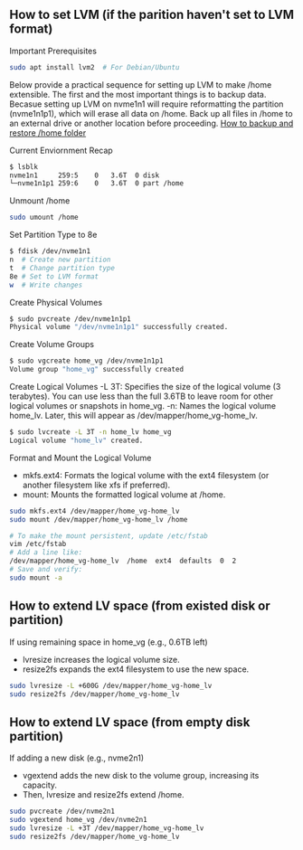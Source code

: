 ## How to set LVM (if the parition haven't set to LVM format)

Important Prerequisites
```bash
sudo apt install lvm2  # For Debian/Ubuntu
```

Below provide a practical sequence for setting up LVM to make /home extensible. The first and the most important things is to backup data. Becasue setting up LVM on nvme1n1 will require reformatting the partition (nvme1n1p1), which will erase all data on /home. Back up all files in /home to an external drive or another location before proceeding.
[How to backup and restore /home folder](./BACKUP_RESTORE.md)

Current Enviornment Recap
```bash
$ lsblk
nvme1n1     259:5    0   3.6T  0 disk
└─nvme1n1p1 259:6    0   3.6T  0 part /home
```

Unmount /home
```bash
sudo umount /home
```

Set Partition Type to 8e
```bash
$ fdisk /dev/nvme1n1
n  # Create new partition
t  # Change partition type
8e # Set to LVM format
w  # Write changes
```

Create Physical Volumes
```bash
$ sudo pvcreate /dev/nvme1n1p1
Physical volume "/dev/nvme1n1p1" successfully created.
```

Create Volume Groups
```bash
$ sudo vgcreate home_vg /dev/nvme1n1p1
Volume group "home_vg" successfully created
```

Create Logical Volumes
-L 3T: Specifies the size of the logical volume (3 terabytes). You can use less than the full 3.6TB to leave room for other logical volumes or snapshots in home_vg.
-n: Names the logical volume home_lv. Later, this will appear as /dev/mapper/home_vg-home_lv.
```bash
$ sudo lvcreate -L 3T -n home_lv home_vg
Logical volume "home_lv" created.
```

Format and Mount the Logical Volume
- mkfs.ext4: Formats the logical volume with the ext4 filesystem (or another filesystem like xfs if preferred).
- mount: Mounts the formatted logical volume at /home.
```bash
sudo mkfs.ext4 /dev/mapper/home_vg-home_lv
sudo mount /dev/mapper/home_vg-home_lv /home

# To make the mount persistent, update /etc/fstab
vim /etc/fstab
# Add a line like:
/dev/mapper/home_vg-home_lv  /home  ext4  defaults  0  2
# Save and verify:
sudo mount -a
```

## How to extend LV space (from existed disk or partition)

If using remaining space in home_vg (e.g., 0.6TB left)
- lvresize increases the logical volume size.
- resize2fs expands the ext4 filesystem to use the new space.
```bash
sudo lvresize -L +600G /dev/mapper/home_vg-home_lv
sudo resize2fs /dev/mapper/home_vg-home_lv
```

## How to extend LV space (from empty disk partition)

If adding a new disk (e.g., nvme2n1)
- vgextend adds the new disk to the volume group, increasing its capacity.
- Then, lvresize and resize2fs extend /home.
```bash
sudo pvcreate /dev/nvme2n1
sudo vgextend home_vg /dev/nvme2n1
sudo lvresize -L +3T /dev/mapper/home_vg-home_lv
sudo resize2fs /dev/mapper/home_vg-home_lv
```
